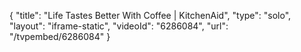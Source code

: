 {
    "title": "Life Tastes Better With Coffee | KitchenAid",
    "type": "solo",
    "layout": "iframe-static",
    "videoId": "6286084",
    "url": "\/tvpembed\/6286084"
}